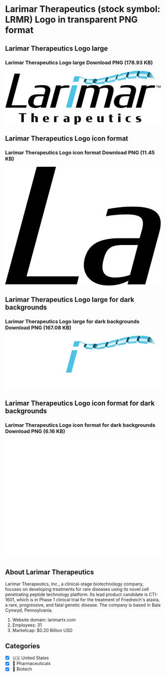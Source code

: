 # Larimar Therapeutics (stock symbol: LRMR) Logo in transparent PNG format

## Larimar Therapeutics Logo large

### Larimar Therapeutics Logo large Download PNG (178.93 KB)

![Larimar Therapeutics Logo large Download PNG (178.93 KB)](/img/orig/LRMR_BIG-2b8a8582.png)

## Larimar Therapeutics Logo icon format

### Larimar Therapeutics Logo icon format Download PNG (11.45 KB)

![Larimar Therapeutics Logo icon format Download PNG (11.45 KB)](/img/orig/LRMR-4b089ebd.png)

## Larimar Therapeutics Logo large for dark backgrounds

### Larimar Therapeutics Logo large for dark backgrounds Download PNG (167.08 KB)

![Larimar Therapeutics Logo large for dark backgrounds Download PNG (167.08 KB)](/img/orig/LRMR_BIG.D-de1d573e.png)

## Larimar Therapeutics Logo icon format for dark backgrounds

### Larimar Therapeutics Logo icon format for dark backgrounds Download PNG (6.16 KB)

![Larimar Therapeutics Logo icon format for dark backgrounds Download PNG (6.16 KB)](/img/orig/LRMR.D-b10cacf1.png)

## About Larimar Therapeutics

Larimar Therapeutics, Inc., a clinical-stage biotechnology company, focuses on developing treatments for rare diseases using its novel cell penetrating peptide technology platform. Its lead product candidate is CTI-1601, which is in Phase 1 clinical trial for the treatment of Friedreich's ataxia, a rare, progressive, and fatal genetic disease. The company is based in Bala Cynwyd, Pennsylvania.

1. Website domain: larimartx.com
2. Employees: 31
3. Marketcap: $0.20 Billion USD


## Categories
- [x] 🇺🇸 United States
- [x] 💊 Pharmaceuticals
- [x] 🧬 Biotech
